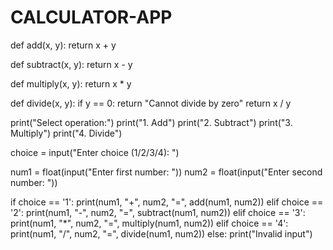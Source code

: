 # CALCULATOR-APP
def add(x, y):
    return x + y

def subtract(x, y):
    return x - y

def multiply(x, y):
    return x * y

def divide(x, y):
    if y == 0:
        return "Cannot divide by zero"
    return x / y

print("Select operation:")
print("1. Add")
print("2. Subtract")
print("3. Multiply")
print("4. Divide")

choice = input("Enter choice (1/2/3/4): ")

num1 = float(input("Enter first number: "))
num2 = float(input("Enter second number: "))

if choice == '1':
    print(num1, "+", num2, "=", add(num1, num2))
elif choice == '2':
    print(num1, "-", num2, "=", subtract(num1, num2))
elif choice == '3':
    print(num1, "*", num2, "=", multiply(num1, num2))
elif choice == '4':
    print(num1, "/", num2, "=", divide(num1, num2))
else:
    print("Invalid input")
